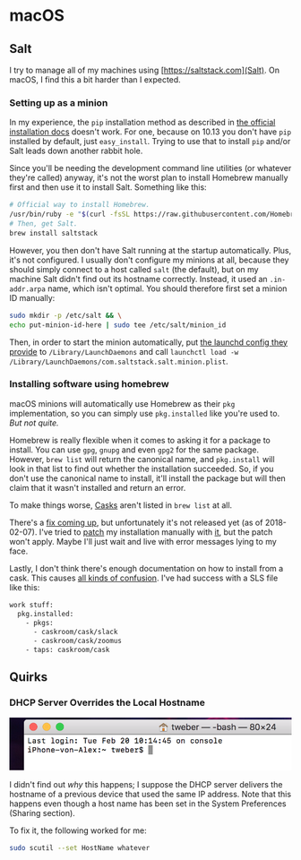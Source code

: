 # macOS

## Salt

I try to manage all of my machines using [https://saltstack.com](Salt). 
On macOS, I find this a bit harder than I expected.

### Setting up as a minion

In my experience, the `pip` installation method as described in [the official installation docs](https://docs.saltstack.com/en/latest/topics/installation/osx.html) doesn't work. 
For one, because on 10.13 you don't have `pip` installed by default, just `easy_install`. 
Trying to use that to install `pip` and/or Salt leads down another rabbit hole. 

Since you'll be needing the development command line utilities (or whatever they're called) anyway, it's not the worst plan to install Homebrew manually first and then use it to install Salt. 
Something like this:

```sh
# Official way to install Homebrew.
/usr/bin/ruby -e "$(curl -fsSL https://raw.githubusercontent.com/Homebrew/install/master/install)"
# Then, get Salt.
brew install saltstack
```

However, you then don't have Salt running at the startup automatically. 
Plus, it's not configured. 
I usually don't configure my minions at all, because they should simply connect to a host called `salt` (the default), but on my machine Salt didn't find out its hostname correctly. 
Instead, it used an `.in-addr.arpa` name, which isn't optimal. 
You should therefore first set a minion ID manually:

```sh
sudo mkdir -p /etc/salt && \
echo put-minion-id-here | sudo tee /etc/salt/minion_id
```

Then, in order to start the minion automatically, put [the launchd config they provide](https://github.com/saltstack/salt/blob/develop/pkg/darwin/com.saltstack.salt.minion.plist) to `/Library/LaunchDaemons` and call `launchctl load -w /Library/LaunchDaemons/com.saltstack.salt.minion.plist`.

### Installing software using homebrew

macOS minions will automatically use Homebrew as their `pkg` implementation, so you can simply use `pkg.installed` like you're used to. 
_But not quite._

Homebrew is really flexible when it comes to asking it for a package to install. 
You can use `gpg`, `gnupg` and even `gpg2` for the same package. 
However, `brew list` will return the canonical name, and `pkg.install` will look in that list to find out whether the installation succeeded. 
So, if you don't use the canonical name to install, it'll install the package but will then claim that it wasn't installed and return an error.

To make things worse, [Casks](https://caskroom.github.io) aren't listed in `brew list` at all.

There's a [fix coming up](https://github.com/saltstack/salt/pull/45309), but unfortunately it's not released yet (as of 2018-02-07). 
I've tried to [patch](https://patch-diff.githubusercontent.com/raw/saltstack/salt/pull/45309.diff) my installation manually with [it](https://github.com/saltstack/salt/pull/45309/files), but the patch won't apply. 
Maybe I'll just wait and live with error messages lying to my face.

Lastly, I don't think there's enough documentation on how to install from a cask. 
This causes [all kinds of confusion](https://github.com/saltstack/salt/issues/26414). 
I've had success with a SLS file like this:

```sls
work stuff:
  pkg.installed:
    - pkgs:
      - caskroom/cask/slack
      - caskroom/cask/zoomus
    - taps: caskroom/cask
```

## Quirks

### DHCP Server Overrides the Local Hostname

![Screenshot demonstrating the problem](_img/macos-dhcp-hostname-override.png)

I didn't find out _why_ this happens; I suppose the DHCP server delivers the hostname of a previous device that used the same IP address. 
Note that this happens even though a host name has been set in the System Preferences (Sharing section).

To fix it, the following worked for me:

```sh
sudo scutil --set HostName whatever
```
